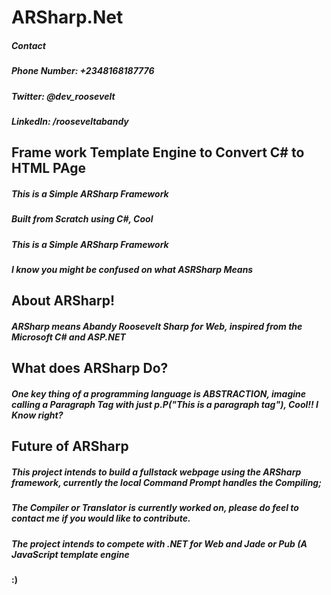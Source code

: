 # ARSharp.Net

##### Contact
##### Phone Number: +2348168187776
##### Twitter: @dev_roosevelt
##### LinkedIn: /rooseveltabandy

## Frame work Template Engine to Convert C# to HTML PAge
##### This is a Simple ARSharp Framework 
##### Built from Scratch using C#, Cool 
##### This is a Simple ARSharp Framework 
##### I know you might be confused on what ASRSharp Means
## About ARSharp!
##### ARSharp means Abandy Roosevelt Sharp for Web, inspired from the Microsoft C# and ASP.NET
## What does ARSharp Do?
##### One key thing of a programming language is ABSTRACTION, imagine calling a Paragraph Tag with just p.P("This is a paragraph tag"), Cool!! I Know right?
## Future of ARSharp 
##### This project intends to build a fullstack webpage using the ARSharp framework, currently the local Command Prompt handles the Compiling;
##### The Compiler or Translator is currently worked on, please do feel to contact me if you would like to contribute.
##### The project intends to compete with .NET for Web and Jade or Pub (A JavaScript template engine

#### :)
